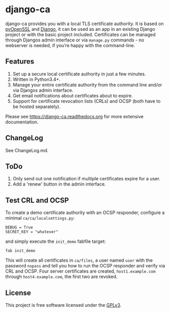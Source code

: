 # django-ca

django-ca provides you with a local TLS certificate authority. It is based on
[pyOpenSSL](https://pyopenssl.readthedocs.org/) and [Django](https://www.djangoproject.com/>), it
can be used as an app in an existing Django project or with the basic project included.
Certificates can be managed through Djangos admin interface or via `manage.py` commands - no
webserver is needed, if you’re happy with the command-line.

## Features

1. Set up a secure local certificate authority in just a few minutes.
2. Written in Python3.4+.
3. Manage your entire certificate authority from the command line and/or via
   Djangos admin interface.
4. Get email notifications about certificates about to expire.
5. Support for certificate revocation lists (CRLs) and OCSP (both have to be
   hosted separately).

Please see https://django-ca.readthedocs.org for more extensive documentation.

## ChangeLog

See ChangeLog.md.

## ToDo

1. Only send out one notification if multiple certificates expire for a user.
2. Add a 'renew' button in the admin interface.

## Test CRL and OCSP

To create a demo certificate authority with an OCSP responder, configure a minimal
`ca/ca/localsettings.py`:

```
DEBUG = True
SECRET_KEY = "whatever"
```

and simply execute the `init_demo` fabfile target:

```
fab init_demo
```

This will create all certificates in `ca/files`, a user named `user` with the password `nopass` and
tell you how to run the OCSP responder and verify via CRL and OCSP. Four server certificates are
created, `host1.example.com` through `host4.example.com`, the first two are revoked.

## License

This project is free software licensed under the [GPLv3](http://www.gnu.org/licenses/gpl.txt).
